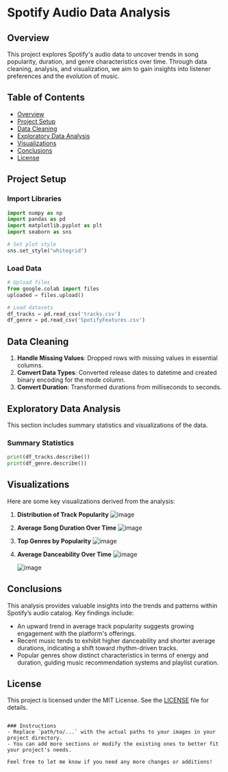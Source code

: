 # Spotify Audio Data Analysis

## Overview
This project explores Spotify's audio data to uncover trends in song popularity, duration, and genre characteristics over time. Through data cleaning, analysis, and visualization, we aim to gain insights into listener preferences and the evolution of music.

## Table of Contents
- [Overview](#overview)
- [Project Setup](#project-setup)
- [Data Cleaning](#data-cleaning)
- [Exploratory Data Analysis](#exploratory-data-analysis)
- [Visualizations](#visualizations)
- [Conclusions](#conclusions)
- [License](#license)

## Project Setup
### Import Libraries
```python
import numpy as np
import pandas as pd
import matplotlib.pyplot as plt
import seaborn as sns

# Set plot style
sns.set_style("whitegrid")
```

### Load Data
```python
# Upload files
from google.colab import files
uploaded = files.upload()

# Load datasets
df_tracks = pd.read_csv('tracks.csv')
df_genre = pd.read_csv('SpotifyFeatures.csv')
```

## Data Cleaning
1. **Handle Missing Values**: Dropped rows with missing values in essential columns.
2. **Convert Data Types**: Converted release dates to datetime and created binary encoding for the mode column.
3. **Convert Duration**: Transformed durations from milliseconds to seconds.

## Exploratory Data Analysis
This section includes summary statistics and visualizations of the data.

### Summary Statistics
```python
print(df_tracks.describe())
print(df_genre.describe())
```

## Visualizations
Here are some key visualizations derived from the analysis:

1. **Distribution of Track Popularity**
  ![image](https://github.com/user-attachments/assets/c9dde152-363c-40e9-b26e-30d5aff0c5dd)

   
2. **Average Song Duration Over Time**
 ![image](https://github.com/user-attachments/assets/46d64bde-4553-486c-862c-3b5d6d7c3cfa)


3. **Top Genres by Popularity**
![image](https://github.com/user-attachments/assets/50d9881f-dd42-4274-bcf5-655611fd553b)


4. **Average Danceability Over Time**
![image](https://github.com/user-attachments/assets/3a0c2dde-1226-48bb-87d5-1b26a60768c6)


   ![image](https://github.com/user-attachments/assets/b59ea379-91b0-4b2b-86c9-8f48856ac76f)


## Conclusions
This analysis provides valuable insights into the trends and patterns within Spotify’s audio catalog. Key findings include:

- An upward trend in average track popularity suggests growing engagement with the platform's offerings.
- Recent music tends to exhibit higher danceability and shorter average durations, indicating a shift toward rhythm-driven tracks.
- Popular genres show distinct characteristics in terms of energy and duration, guiding music recommendation systems and playlist curation.

## License
This project is licensed under the MIT License. See the [LICENSE](LICENSE) file for details.
```

### Instructions
- Replace `path/to/...` with the actual paths to your images in your project directory.
- You can add more sections or modify the existing ones to better fit your project's needs. 

Feel free to let me know if you need any more changes or additions!
